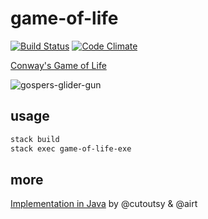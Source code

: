 # game-of-life

[![Build Status][build-badge]][build-status]
[![Code Climate][codeclimate-badge]][codeclimate-status]

[Conway's Game of Life](https://en.wikipedia.org/wiki/Conway's_Game_of_Life)

![gospers-glider-gun](https://upload.wikimedia.org/wikipedia/commons/e/e5/Gospers_glider_gun.gif)

## usage

```sh
stack build
stack exec game-of-life-exe
```

## more

[Implementation in Java](https://github.com/airt/game-of-life/tree/java) by @cutoutsy & @airt

[build-badge]: https://img.shields.io/travis/airt/game-of-life.svg
[build-status]: https://travis-ci.org/airt/game-of-life
[codeclimate-badge]: https://img.shields.io/codeclimate/github/airt/game-of-life.svg
[codeclimate-status]: https://codeclimate.com/github/airt/game-of-life
